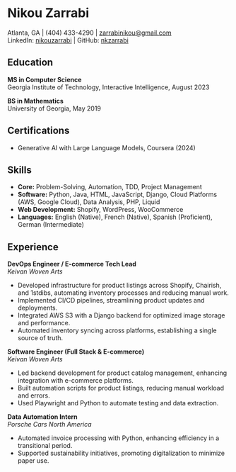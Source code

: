 
# Nikou Zarrabi

Atlanta, GA | (404) 433-4290 | [zarrabinikou@gmail.com](mailto:zarrabinikou@gmail.com)  
LinkedIn: [nikouzarrabi](https://www.linkedin.com/in/nikouzarrabi/) | GitHub: [nkzarrabi](https://github.com/nkzarrabi)

## Education

**MS in Computer Science**  
Georgia Institute of Technology, Interactive Intelligence, August 2023

**BS in Mathematics**  
University of Georgia, May 2019

## Certifications

- Generative AI with Large Language Models, Coursera (2024)

## Skills

- **Core:** Problem-Solving, Automation, TDD, Project Management  
- **Software:** Python, Java, HTML, JavaScript, Django, Cloud Platforms (AWS, Google Cloud), Data Analysis, PHP, Liquid  
- **Web Development:** Shopify, WordPress, WooCommerce  
- **Languages:** English (Native), French (Native), Spanish (Proficient), German (Intermediate)

## Experience

**DevOps Engineer / E-commerce Tech Lead**  
*Keivan Woven Arts*  
- Developed infrastructure for product listings across Shopify, Chairish, and 1stdibs, automating inventory processes and reducing manual work.
- Implemented CI/CD pipelines, streamlining product updates and deployments.
- Integrated AWS S3 with a Django backend for optimized image storage and performance.
- Automated inventory syncing across platforms, establishing a single source of truth.

**Software Engineer (Full Stack & E-commerce)**  
*Keivan Woven Arts*  
- Led backend development for product catalog management, enhancing integration with e-commerce platforms.
- Built automation scripts for product listings, reducing manual workload and errors.
- Used Playwright and Python to automate testing and data extraction.

**Data Automation Intern**  
*Porsche Cars North America*  
- Automated invoice processing with Python, enhancing efficiency in a transitional period.
- Supported sustainability initiatives, promoting digitalization to minimize paper use.
